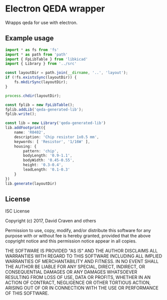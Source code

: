 # Electron QEDA wrapper

Wrapps qeda for use with electron.

## Example usage

```ts
import * as fs from 'fs'
import * as path from 'path'
import { FpLibTable } from 'libkicad'
import { Library } from '../src'

const layoutDir = path.join(__dirname, '..', 'layout');
if (!fs.existsSync(layoutDir)) {
    fs.mkdirSync(layoutDir);
}

process.chdir(layoutDir);

const fplib = new FpLibTable();
fplib.addLib('qeda-generated-lib');
fplib.write();

const lib = new Library('qeda-generated-lib')
lib.addFootprint({
    name: 'R0402',
    description: 'Chip resistor 1x0.5 mm',
    keywords: [ 'Resistor', '1/16W' ],
    housing: {
        pattern: 'chip',
        bodyLength: '0.9-1.1',
        bodyWidth: '0.45-0.55',
        height: '0.3-0.4',
        leadLength: '0.1-0.3'
    }
})
lib.generate(layoutDir)
```

## License
ISC License

Copyright (c) 2017, David Craven and others

Permission to use, copy, modify, and/or distribute this software for any
purpose with or without fee is hereby granted, provided that the above
copyright notice and this permission notice appear in all copies.

THE SOFTWARE IS PROVIDED "AS IS" AND THE AUTHOR DISCLAIMS ALL WARRANTIES WITH
REGARD TO THIS SOFTWARE INCLUDING ALL IMPLIED WARRANTIES OF MERCHANTABILITY
AND FITNESS. IN NO EVENT SHALL THE AUTHOR BE LIABLE FOR ANY SPECIAL, DIRECT,
INDIRECT, OR CONSEQUENTIAL DAMAGES OR ANY DAMAGES WHATSOEVER RESULTING FROM
LOSS OF USE, DATA OR PROFITS, WHETHER IN AN ACTION OF CONTRACT, NEGLIGENCE
OR OTHER TORTIOUS ACTION, ARISING OUT OF OR IN CONNECTION WITH THE USE OR
PERFORMANCE OF THIS SOFTWARE.
